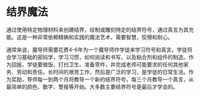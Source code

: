 # 结界魔法

通过使用特定物理材料来创建结界，绘制或雕刻特定的结界符号，通过真言为其充能。这是一种非常依赖精确和实践的魔法艺术，需要智慧，狡猾和耐心。

通常来说，魔导师需要花费4-6年为一个魔导师作学徒来学习符号和真言。学徒将会学习基础的密码学，学习习惯，如何阅读和书写，以及粘合剂和组件的制造。作为回报，学徒要做饭、打扫卫生、准备零件，并完成老师可能要求的任何其他家务、劳动和责任。长时间的艰苦工作，然后是广泛的学习，是学徒的日常生活。作为奖励，导师每一到两个月将教导一个新的结界符号，每三个月教导一个真言，从最简单的颜色、数字、警报等开始。大多数主要结界符号是最后才学会的。
